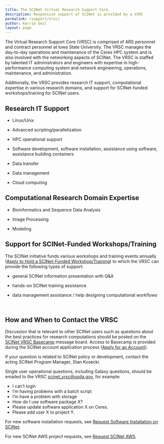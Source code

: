 ```yaml
---
title: The SCINet Virtual Research Support Core
description: Responsive support of SCINet is provided by a VSRC
permalink: /support/vrsc/
author: Kerrie Geil
layout: page
---
```


The Virtual Research Support Core (VRSC) is comprised of ARS personnel and contract personnel at Iowa State University. The VRSC manages the day-to-day operations and maintenance of the Ceres HPC system and is also involved with the networking aspects of SCINet. The VRSC is staffed by talented IT administrators and engineers with expertise in high-performance computing system and network engineering, operations, maintenance, and administration.

Additionally, the VRSC provides research IT support, computational expertise in various research domains, and support for SCINet-funded workshops/training for SCINet users. 


## Research IT Support

* Linux/Unix

* Advanced scripting/parallelization 

* HPC operational support

* Software development, software installation, assistance using software, assistance building containers 

* Data transfer

* Data management

* Cloud computing


## Computational Research Domain Expertise

* Bioinformatics and Sequence Data Analysis

* Image Processing

* Modeling


## Support for SCINet-Funded Workshops/Training
The SCINet initiative funds various workshops and training events annually ([Apply to Hold a SCINet-Funded Workshop/Training](/scinet-site/opportunities/request-workshop)) to which the VRSC can provide the following types of support:

* general SCINet information presentation with Q&A

* hands-on SCINet training assistance

* data management assistance / help designing computational workflows

<br>

## How and When to Contact the VRSC

Discussion that is relevant to other SCINet users such as questions about the best practices for research computations should be posted on the [SCINet VRSC Basecamp](https://3.basecamp.com/3625179/projects/5538276) message board. Access to Basecamp is provided during the SCINet account application process ([Apply for an Account](/scinet-site/signup/)).

If your question is related to SCINet policy or development, contact the acting SCINet Program Manager, Stan Kosecki.

Single user operational questions, including Galaxy questions, should be emailed to the VRSC scinet_vrsc@usda.gov, for example:

* I can’t login
* I’m having problems with a batch script
* I’m have a problem with storage
* How do I use software package X?
* Please update software application X on Ceres.
* Please add user X to project Y.


For new software installation requests, see [Request Software Installation on SCINet](/scinet-site/support/request-software).

For new SCINet AWS project requests, see [Request SCINet AWS](/scinet-site/support/request-AWS).
